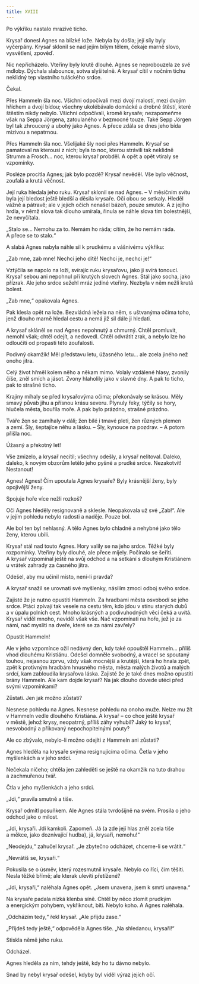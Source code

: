 ```yaml
---
title: XVIII
---
```


Po výkřiku nastalo mrazivé ticho.

Krysař donesl Agnes na blízké lože. Nebyla by došla; její síly byly vyčerpány. Krysař sklonil se nad jejím bílým tělem, čekaje marně slovo, vysvětlení, zpověď.

Nic nepřicházelo. Vteřiny byly krutě dlouhé. Agnes se neprobouzela ze své mdloby. Dýchala slabounce, sotva slyšitelně. A krysař cítil v nočním tichu neklidný tep vlastního tuláckého srdce.

Čekal.

Přes Hammeln šla noc. Všichni odpočívali mezi dvojí malostí, mezi dvojím hříchem a dvojí bídou; všechny ukolébávalo domácké a drobné štěstí, které štěstím nikdy nebylo. Všichni odpočívali, kromě krysaře; nezapomeňme však na Seppa Jörgena, zatoulaného v bezmocné touze. Také Sepp Jörgen byl tak zhroucený a ubohý jako Agnes. A přece zdála se dnes jeho bída mizivou a nepatrnou.

Přes Hammeln šla noc. Všelijaké šly noci přes Hammeln. Krysař se pamatoval na kterousi z nich; byla to noc, kterou strávili tak neklidně Strumm a Frosch… noc, kterou krysař probděl. A opět a opět vtíraly se vzpomínky.

Posléze procitla Agnes; jak bylo pozdě? Krysař nevěděl. Vše bylo věčnost, zoufalá a krutá věčnost.

Její ruka hledala jeho ruku. Krysař sklonil se nad Agnes. – V měsíčním svitu byla její bledost ještě bledší a děsila krysaře. Oči obou se setkaly. Hleděl vážně a pátravě; ale v jejích očích nenašel bázeň, pouze smutek. A z jejího hrdla, v němž slova tak dlouho umírala, řinula se náhle slova tím bolestnější, že nevyčítala.

„Stalo se… Nemohu za to. Nemám ho ráda; cítím, že ho nemám ráda. A přece se to stalo.“

A slabá Agnes nabyla náhle sil k prudkému a vášnivému výkřiku:

„Zab mne, zab mne! Nechci jeho dítě! Nechci je, nechci je!“

Vztýčila se napolo na loži, svírajíc ruku krysařovu, jako ji svírá tonoucí. Krysař sebou ani nepohnul při krutých slovech Agnes. Stál jako socha, jako přízrak. Ale jeho srdce sežehl mráz jediné vteřiny. Nezbyla v něm nežli krutá bolest.

„Zab mne,“ opakovala Agnes.

Pak klesla opět na lože. Bezvládná ležela na něm, s uštvanýma očima toho, jenž dlouho marně hledal cestu a nemá již sil dále ji hledati.

A krysař skláněl se nad Agnes nepohnutý a chmurný. Chtěl promluvit, nemohl však; chtěl odejít, a nedovedl. Chtěl odvrátit zrak, a nebylo lze ho odloučiti od propasti této zoufalosti.

Podivný okamžik! Měl představu letu, úžasného letu… ale zcela jiného než onoho jitra.

Celý život hřměl kolem něho a někam mimo. Volaly vzdálené hlasy, zvonily číše, zněl smích a jásot. Zvony hlaholily jako v slavné dny. A pak to ticho, pak to strašné ticho.

Krajiny míhaly se před krysařovýma očima; překonávaly se krásou. Měly smavý půvab jihu a přísnou krásu severu. Plynuly řeky, týčily se hory, hlučela města, bouřila moře. A pak bylo prázdno, strašné prázdno.

Tváře žen se zamíhaly v dáli; žen bílé i tmavé pleti, žen různých plemen a zemí. Šly, šeptajíce něhu a lásku. – Šly, kynouce na pozdrav. – A potom přišla noc.

Úžasný a překotný let!

Vše zmizelo, a krysař necítil; všechny odešly, a krysař nelitoval. Daleko, daleko, k novým obzorům letělo jeho pyšné a prudké srdce. Nezakotvit! Nestanout!

Agnes! Agnes! Čím upoutala Agnes krysaře? Byly krásnější ženy, byly opojivější ženy.

Spojuje hoře více nežli rozkoš?

Oči Agnes hleděly resignovaně a sklesle. Neopakovala už své „Zab!“. Ale v jejím pohledu nebylo radosti a naděje. Pouze bol.

Ale bol ten byl nehlasný. A tělo Agnes bylo chladné a nehybné jako tělo ženy, kterou ubili.

Krysař stál nad touto Agnes. Hory valily se na jeho srdce. Těžké byly rozpomínky. Vteřiny byly dlouhé, ale přece míjely. Počínalo se šeřiti. A krysař vzpomínal ještě na svůj odchod a na setkání s dlouhým Kristiánem u vrátek zahrady za časného jitra.

Odešel, aby mu učinil místo, není-li pravda?

A krysař snažil se urovnati své myšlenky, násilím zmoci odboj svého srdce.

Zajisté že je nutno opustiti Hammeln. Za hradbami města osvobodí se jeho srdce. Ptáci zpívají tak vesele na cestu těm, kdo jdou v stínu starých dubů a v úpalu polních cest. Mnoho krásných a podivuhodných věcí čeká a uvítá. Krysař viděl mnoho, neviděl však vše. Nač vzpomínati na hoře, jež je za námi, nač mysliti na dveře, které se za námi zavřely?

Opustit Hammeln!

Ale v jeho vzpomínce ožil nedávný den, kdy také opouštěl Ham­meln… příliš vhod dlouhému Kristiánu. Odešel domněle svobodný, a vracel se spoutaný touhou, nejasnou zprvu, vždy však mocnější a krutější, která ho hnala zpět, zpět k protivným hradbám hnusného města, města malých životů a malých srdcí, kam zabloudila krysařova láska. Zajisté že je také dnes možno opustiti brány Hammeln. Ale kam dojde krysař? Na jak dlouho dovede utéci před svými vzpomínkami?

Zůstati. Jen jak možno zůstati?

Nesnese pohledu na Agnes. Nesnese pohledu na onoho muže. Nelze mu žít v Hammeln vedle dlouhého Kristiána. A krysař – co chce ještě krysař v městě, jehož krysy, neopatrný, příliš záhy vyhubil? Jaký to krysař, nesvobodný a přikovaný nepochopitelnými pouty?

Ale co zbývalo, nebylo-li možno odejíti z Hammeln ani zůstati?

Agnes hleděla na krysaře svýma resignujícíma očima. Četla v jeho myšlenkách a v jeho srdci.

Nečekala ničeho; chtěla jen zahleděti se ještě na okamžik na tuto drahou a zachmuřenou tvář.

Čtla v jeho myšlenkách a jeho srdci.

„Jdi,“ pravila smutně a tiše.

Krysař odmítl posuňkem. Ale Agnes stála tvrdošíjně na svém. Prosila o jeho odchod jako o milost.

„Jdi, krysaři. Jdi kamkoli. Zapomeň. Já (a zde její hlas zněl zcela tiše a měkce, jako doznívající hudba), já, krysaři, nemohu!“

„Neodejdu,“ zahučel krysař. „Je zbytečno odcházet, chceme-li se vrátit.“

„Nevrátíš se, krysaři.“

Pokusila se o úsměv, který rozesmutnil krysaře. Nebylo co říci, čím těšiti. Nesla těžké břímě; ale kterak uleviti přetížené?

„Jdi, krysaři,“ naléhala Agnes opět. „Jsem unavena, jsem k smrti unavena.“

Na krysaře padala nízká klenba síně. Chtěl by něco zlomit prudkým a energickým pohybem, vykřiknout, bíti. Nebylo koho. A Agnes naléhala.

„Odcházím tedy,“ řekl krysař. „Ale přijdu zase.“

„Přijdeš tedy ještě,“ odpověděla Agnes tiše. „Na shledanou, krysaři!“

Stiskla němě jeho ruku.

Odcházel.

Agnes hleděla za ním, tehdy ještě, kdy ho tu dávno nebylo.

Snad by nebyl krysař odešel, kdyby byl viděl výraz jejích očí.
